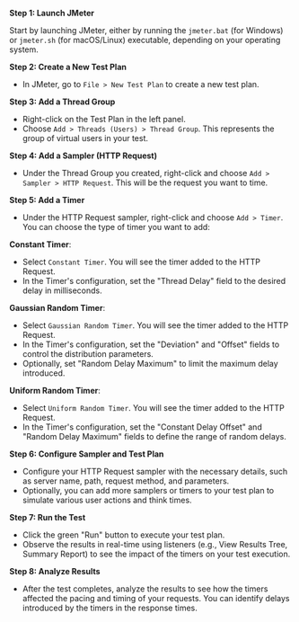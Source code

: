 **Step 1: Launch JMeter**

Start by launching JMeter, either by running the `jmeter.bat` (for Windows) or `jmeter.sh` (for macOS/Linux) executable, depending on your operating system.

**Step 2: Create a New Test Plan**

- In JMeter, go to `File > New Test Plan` to create a new test plan.

**Step 3: Add a Thread Group**

- Right-click on the Test Plan in the left panel.
- Choose `Add > Threads (Users) > Thread Group`. This represents the group of virtual users in your test.

**Step 4: Add a Sampler (HTTP Request)**

- Under the Thread Group you created, right-click and choose `Add > Sampler > HTTP Request`. This will be the request you want to time.

**Step 5: Add a Timer**

- Under the HTTP Request sampler, right-click and choose `Add > Timer`. You can choose the type of timer you want to add:

**Constant Timer**:
- Select `Constant Timer`. You will see the timer added to the HTTP Request.
- In the Timer's configuration, set the "Thread Delay" field to the desired delay in milliseconds.

**Gaussian Random Timer**:
- Select `Gaussian Random Timer`. You will see the timer added to the HTTP Request.
- In the Timer's configuration, set the "Deviation" and "Offset" fields to control the distribution parameters.
- Optionally, set "Random Delay Maximum" to limit the maximum delay introduced.

**Uniform Random Timer**:
- Select `Uniform Random Timer`. You will see the timer added to the HTTP Request.
- In the Timer's configuration, set the "Constant Delay Offset" and "Random Delay Maximum" fields to define the range of random delays.

**Step 6: Configure Sampler and Test Plan**

- Configure your HTTP Request sampler with the necessary details, such as server name, path, request method, and parameters.
- Optionally, you can add more samplers or timers to your test plan to simulate various user actions and think times.

**Step 7: Run the Test**

- Click the green "Run" button to execute your test plan.
- Observe the results in real-time using listeners (e.g., View Results Tree, Summary Report) to see the impact of the timers on your test execution.

**Step 8: Analyze Results**

- After the test completes, analyze the results to see how the timers affected the pacing and timing of your requests. You can identify delays introduced by the timers in the response times.
